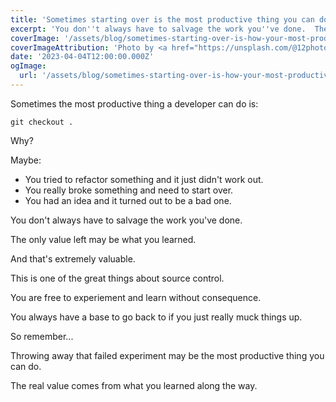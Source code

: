 ```yaml
---
title: 'Sometimes starting over is the most productive thing you can do'
excerpt: 'You don''t always have to salvage the work you''ve done.  The only value left may be what you learned.  And that''s extremely valuable.'
coverImage: '/assets/blog/sometimes-starting-over-is-how-your-most-productive/image.jpg'
coverImageAttribution: 'Photo by <a href="https://unsplash.com/@12photography?utm_source=unsplash&utm_medium=referral&utm_content=creditCopyText">12photostory</a> on <a href="https://unsplash.com/photos/-nDIecoK1nQ?utm_source=unsplash&utm_medium=referral&utm_content=creditCopyText">Unsplash</a>'
date: '2023-04-04T12:00:00.000Z'
ogImage:
  url: '/assets/blog/sometimes-starting-over-is-how-your-most-productive/image.jpg'
---
```


Sometimes the most productive thing a developer can do is:

```
git checkout .
```

Why?

Maybe:

- You tried to refactor something and it just didn't work out.
- You really broke something and need to start over.
- You had an idea and it turned out to be a bad one.

You don't always have to salvage the work you've done.

The only value left may be what you learned.

And that's extremely valuable.

This is one of the great things about source control.

You are free to experiement and learn without consequence.

You always have a base to go back to if you just really muck things up.

So remember...

Throwing away that failed experiment may be the most productive thing you can do.

The real value comes from what you learned along the way.